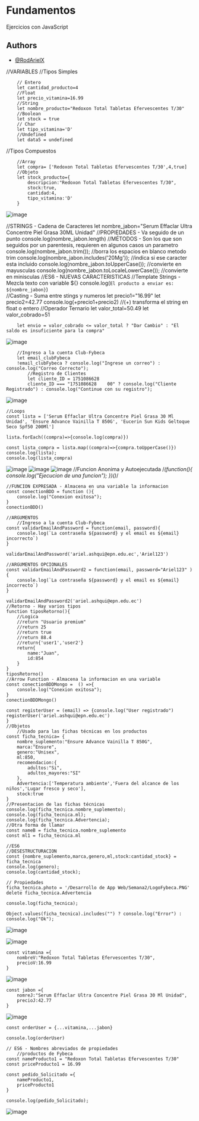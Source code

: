 
# Fundamentos

Ejercicios con JavaScript


## Authors

- [@RodArielX](https://github.com/RodArielX/fundamentos_practica.git)


//VARIABLES
    //Tipos Simples

        // Entero
        let cantidad_producto=4
        //Float
        let precio_vitamina=16.99
        //String
        let nombre_producto="Redoxon Total Tabletas Efervescentes T/30"
        //Boolean
        let stock = true
        // Char
        let tipo_vitamina='D'
        //Undefined
        let data5 = undefined 
  //Tipos Compuestos
  
        //Array
        let compra= ['Redoxon Total Tabletas Efervescentes T/30',4,true]
        //Objeto
        let stock_producto={                    
            descripcion:"Redoxon Total Tabletas Efervescentes T/30",
            stock:true,
            cantidad:4,
            tipo_vitamina:'D'
        }
![image](https://github.com/user-attachments/assets/60820135-4d71-4e66-aa82-9d34ca2f8c36)

//STRINGS - Cadena de Caracteres
    let nombre_jabon="Serum Effaclar Ultra Concentre Piel Grasa 30ML Unidad"
//PROPIEDADES - Va seguido de un punto 
    console.log(nombre_jabon.length)
//MÉTODOS - Son los que son seguidos por un parentesis, requieren en algunos casos un parametro
    console.log(nombre_jabon.trim()); //borra los espacios en blanco metodo trim
    console.log(nombre_jabon.includes('20Mg')); //indica si ese caracter esta incluido 
    console.log(nombre_jabon.toUpperCase()); //convierte en mayusculas
    console.log(nombre_jabon.toLocaleLowerCase()); //convierte en minisculas
//ES6 - NUEVAS CARACTERISTICAS
//Template Strings - Mezcla texto con variable ${}
        console.log(`El producto a enviar es: ${nombre_jabon}`)    
//Casting - Suma entre stings y numeros 
        let precio1="16.99"
        let precio2=42.77
        console.log(+precio1+precio2) //(+) transforma el string en float o entero
        //Operador Ternario
        let valor_total=50.49
        let valor_cobrado=51

        let envio = valor_cobrado <= valor_total ? "Dar Cambio" : "El saldo es insuficiente para la compra"
![image](https://github.com/user-attachments/assets/119e6651-b0a9-42f5-9838-b0102d196d7c)


        //Ingreso a la cuenta Club-Fybeca
        let email_clubFybeca
        !email_clubFybeca ? console.log("Ingrese un correo") : console.log("Correo Correcto"); 
            //Registro de Clientes
            let cliente_ID = 1751086628
            cliente_ID === "1751086628    00" ? console.log("Cliente Registrado") : console.log("Continue con su registro");
![image](https://github.com/user-attachments/assets/3123c75d-e115-470f-bf1d-1be272667aea)

    //Loops
    const lista = ['Serum Effaclar Ultra Concentre Piel Grasa 30 Ml Unidad', 'Ensure Advance Vainilla T 850G', 'Eucerin Sun Kids Geltoque Seco Spf50 200Ml']

    lista.forEach((compra)=>{console.log(compra)})

    const lista_compra = lista.map((compra)=>{compra.toUpperCase()})
    console.log(lista);
    console.log(lista_compra)
![image](https://github.com/user-attachments/assets/c9bfba23-495e-425c-b707-9963b730bba4)
![image](https://github.com/user-attachments/assets/323cfe16-d48f-41d1-a844-58c1fd35e911)
![image](https://github.com/user-attachments/assets/99c5aa16-495b-49db-8183-6a9dd743bdca)
    //Funcion Anonima y Autoejecutada
    /*(function(){
        console.log("Ejecucion de una funcion");
    })()*/

    //FUNCION EXPRESADA - Almacena en una variable la informacion 
    const conectionBDD = function (){
        console.log("Conexion exitosa"); 
    } 
    conectionBDD()

    //ARGUMENTOS
        //Ingreso a la cuenta Club-Fybeca
    const validarEmailAndPassword = function(email, password){
        console.log(`La contraseña ${password} y el email es ${email} incorrecto`)
    }

    validarEmailAndPassword('ariel.ashqui@epn.edu.ec','Ariel123')

    //ARGUMENTOS OPCIONALES
    const validarEmailAndPassword2 = function(email, password="Ariel123" ){
        console.log(`La contraseña ${password} y el email es ${email} incorrecto`)
    }

    validarEmailAndPassword2('ariel.ashqui@epn.edu.ec')
    //Retorno - Hay varios tipos 
    function tiposRetorno(){
        //Logica
        //return "Usuario premium"
        //return 25
        //return true
        //return 88.4
        //return{'user1','user2'}
        return{
            name:"Juan",
            id:854
        }
    }
    tiposRetorno()
    //Arrow Function - Almacena la informacion en una variable
    const conectionBDDMongo =  () =>{
        console.log("Conexion exitosa"); 
    } 
    conectionBDDMongo()

    const registerUser = (email) => {console.log("User registrado")
    registerUser('ariel.ashqui@epn.edu.ec')
    }
    //Objetos
        //Usado para las fichas técnicas en los productos
    const ficha_tecnica= {
        nombre_suplemento:"Ensure Advance Vainilla T 850G",
        marca:"Ensure",
        genero:"Unisex",
        ml:850,
        recomendacion:{
            adultos:"Si",
            adultos_mayores:"SI"
        },
        Advertencia:['Temperatura ambiente','Fuera del alcance de los niños','Lugar fresco y seco'],
        stock:true
    }
    //Presentacion de las fichas técnicas
    console.log(ficha_tecnica.nombre_suplemento);
    console.log(ficha_tecnica.ml);
    console.log(ficha_tecnica.Advertencia);
    //Otra forma de llamar 
    const nameB = ficha_tecnica.nombre_suplemento
    const ml1 = ficha_tecnica.ml

    //ES6
    //DESESTRUCTURACION
    const {nombre_suplemento,marca,genero,ml,stock:cantidad_stock} = ficha_tecnica
    console.log(genero);
    console.log(cantidad_stock);

    // Propiedades
    ficha_tecnica.photo = '/Desarrollo de App Web/Semana2/LogoFybeca.PNG'
    delete ficha_tecnica.Advertencia

    console.log(ficha_tecnica);

    Object.values(ficha_tecnica).includes("") ? console.log("Error") : console.log("Ok");
  ![image](https://github.com/user-attachments/assets/ca645d6a-cfea-467d-8195-9aba92ca98d4)

  ![image](https://github.com/user-attachments/assets/599b1a5d-3258-4e78-aa95-756876e2cf3a)


    const vitamina ={
        nombreV:"Redoxon Total Tabletas Efervescentes T/30",
        precioV:16.99
    }
![image](https://github.com/user-attachments/assets/244b0f7a-4a9a-4c3b-a289-324586bf08b6)

    const jabon ={
        nomreJ:"Serum Effaclar Ultra Concentre Piel Grasa 30 Ml Unidad",
        precioJ:42.77
    }
![image](https://github.com/user-attachments/assets/ba528dc4-1ae6-49b9-a6ed-25934c9ae42f)

    const orderUser = {...vitamina,...jabon}

    console.log(orderUser)

    // ES6 - Nombres abreviados de propiedades
        //productos de Fybeca
    const nameProducto1 = "Redoxon Total Tabletas Efervescentes T/30"
    const priceProducto1 = 16.99

    const pedido_Solicitado ={
        nameProducto1,
        priceProducto1
    }

    console.log(pedido_Solicitado);
![image](https://github.com/user-attachments/assets/7380ebd7-abb8-41a2-972b-9eb3d9e27f5e)
